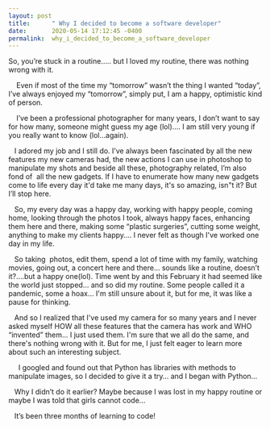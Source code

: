 ```yaml
---
layout: post
title:      " Why I decided to become a software developer"
date:       2020-05-14 17:12:45 -0400
permalink:  why_i_decided_to_become_a_software_developer
---
```


   So, you’re stuck in a routine….. but I loved my routine, there was nothing wrong with it. 
	 
    Even if most of the time my “tomorrow” wasn’t the thing I wanted “today”, I’ve always enjoyed my “tomorrow”, simply put, I am a happy, optimistic kind of person. 
		
    I’ve been a professional photographer for many years, I don’t want to say for how many, someone might guess my age (lol)…. I am still very young if you really want to know (lol…again).
		
   I adored my job and I still do. I’ve always been fascinated by all the new features my new cameras had, the new actions I can use in photoshop to manipulate my shots and beside all these, photography related, I’m also fond of  all the new gadgets. If I have to enumerate how many new gadgets come to life every day it'd take me many days, it's so amazing, isn"t it? But I’ll stop here.
	 
   So, my every day was a happy day, working with happy people, coming home, looking through the photos I took, always happy faces, enhancing them here and there, making some “plastic surgeries”, cutting some weight, anything to make my clients happy…. I never felt as though I've worked one day in my life. 
	 
   So taking  photos, edit them, spend a lot of time with my family, watching movies, going out, a concert here and there... sounds like a routine, doesn’t it?….but a happy one(lol). Time went by and this February it had seemed like the world just stopped... and so did my routine. Some people called it a pandemic, some a hoax... I'm still unsure about it, but for me, it was like a pause for thinking.
	 
   And so I realized that I've used my camera for so many years and I never asked myself HOW all these features that the camera has work and WHO “invented” them... I just used them. I'm sure that we all do the same, and there's nothing wrong with it. But for me, I just felt eager to learn more about such an interesting subject.
	 
     I googled and found out that Python has libraries with methods to manipulate images, so I decided to give it a try… and I began with Python…
		 
   Why I didn’t do it earlier? Maybe because I was lost in my happy routine or maybe I was told that girls cannot code...
	 
   It’s been three months of learning to code!

